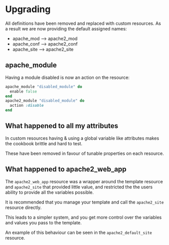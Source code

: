# Upgrading

All definitions have been removed and replaced with custom resources.
As a result we are now providing the default assigned names:

- apache_mod --> apache2_mod
- apache_conf --> apache2_conf
- apache_site --> apache2_site

## apache_module

Having a module disabled is now an action on the resource:

```ruby
apache_module "disabled_module" do
  enable false
end
apache2_module "disabled_module" do
  action :disable
end
```

## What happened to all my attributes

In custom resources having & using a global variable like attributes makes the cookbook brittle and hard to test.

These have been removed in favour of tunable properties on each resource.

## What happened to apache2_web_app

The `apache2_web_app` resource was a wrapper around the template resource and `apache2_site` that provided little value, and restricted the the users ability to provide all the variables possible.

It is recommended that you manage your template and call the `apache2_site` resource directly.

This leads to a simpler system, and you get more control over the variables and values you pass to the template.

An example of this behaviour can be seen in the `apache2_default_site` resource.

